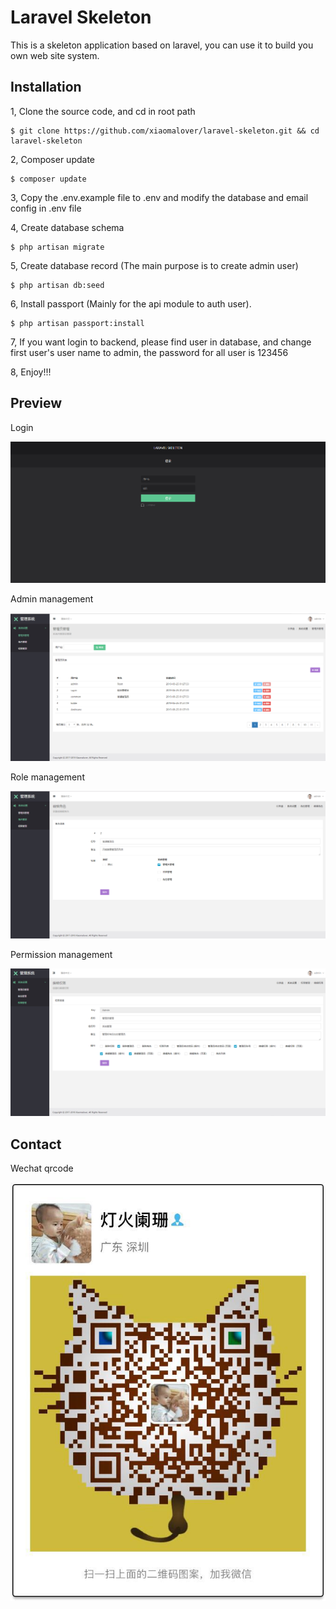 Laravel Skeleton
===================================
This is a skeleton application based on laravel, you can use it to build you own web site system.


Installation
--------
1, Clone the source code, and cd in root path
```
$ git clone https://github.com/xiaomalover/laravel-skeleton.git && cd laravel-skeleton
```
2, Composer update
```
$ composer update
```
3, Copy the .env.example file to .env and modify the database and email config in .env file

4, Create database schema
```
$ php artisan migrate
```
5, Create database record (The main purpose is to create admin user)
```
$ php artisan db:seed
```
6, Install passport (Mainly for the api module to auth user).
```
$ php artisan passport:install
```
7, If you want login to backend, please find user in database, and change first user's user name to admin, the password for all user is 123456

8, Enjoy!!!

Preview
---------
Login

![Login](screenshot/login.jpg)

Admin management

![Admin](screenshot/admin.jpg)

Role management

![role](screenshot/role.jpg)

Permission management

![permission](screenshot/permission.jpg)


Contact
--------
Wechat qrcode

![wechat](screenshot/contact.jpg)
